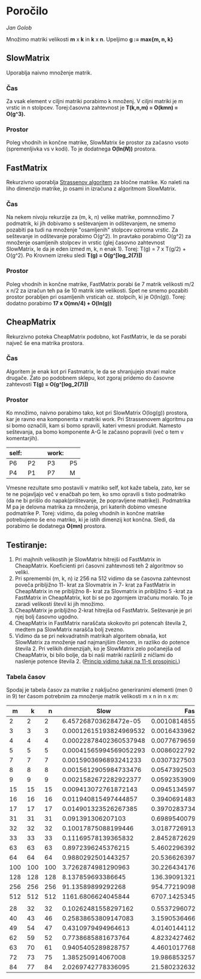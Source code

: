 # Poročilo
*Jan Golob*

Množimo matriki velikosti **m** x **k** in **k** x **n**.
Upeljimo **g := max{m, n, k}**

## SlowMatrix
Uporablja naivno množenje matrik.

### Čas
Za vsak element v ciljni matriki porabimo k množenj. V ciljni matriki je m vrstic in n stolpcev.
Torej:časovna zahtevnost je **T(k,n,m) = O(kmn) = O(g^3).**

### Prostor
Poleg vhodnih in končne matrike, SlowMatrix še prostor za začasno vsoto (spremenljivka vs v kodi).
To je dodatnega **O(ln(_N_))** prostora.


## FastMatrix
Rekurzivno uporablja [Strassenov algoritem](http://wiki.fmf.uni-lj.si/wiki/Strassenovo_mno%C5%BEenje_matrik) za bločne matrike. Ko naleti na liho dimenzijo matrike, jo osami in izračuna z algoritmom SlowMatrix.

### Čas
Na nekem nivoju rekurzije za (m, k, n) velike matrike, pomnnožimo 7 podmatrik, ki jih dobivamo s seštevanjem in odštevanjem, ne smemo pozabiti pa tudi na množenje "osamljenih" stolpcev oziroma vrstic. Za seštevanje in odštevanje porabimo O(g^2). In pravtako porabimo O(g^2) za množenje osamljenih stolpcev in vrstic (glej časovno zahtevnost SlowMatrix, le da je eden izmed m, k, n enak 1).
Torej: T(g) = 7 x T(g/2) + O(g^2). Po Krovnem izreku sledi **T(g) = O(g^[log_2(7)])**

### Prostor
Poleg vhodnih in končne matrike, FastMatrix porabi še 7 matrik velikosti m/2 x n/2 za izračun teh pa še 10 matrik iste velikosti. Spet ne smemo pozabiti prostor porabljen pri osamljenih vrsticah oz. stolpcih, ki je O(ln(g)).
Torej: dodatno porabimo **17 x O(mn/4) + O(ln(g))**

## CheapMatrix
Rekurzivno poteka CheapMatrix podobno, kot FastMatrix, le da se porabi največ še ena matrika prostora.

### Čas
Algoritem je enak kot pri Fastmatrix, le da se shranjujejo stvari malce drugače. Zato po podobnem sklepu, kot zgoraj pridemo do časovne zahtevosti **T(g) = O(g^[log_2(7)])**

### Prostor
Ko množimo, naivno porabimo tako, kot pri SlowMatrix O(log(g)) prostora, kar je ravno ena komponenta v matriki work.
Pri Strassenovem algoritmu pa si bomo označili, kam si bomo spravili, kateri vmesni produkt. Namesto seštevanja, pa bomo komponente A-G le začasno popravili (več o tem v komentarjih).

| self: |    |   | work: |    |
|-------|----|---|-------|----|
| P6    | P2 |   | P3    | P5 |
| P4    | P1 |   | P7    | M  |

Vmesne rezultate smo postavili v matriko self, kot kaže tabela, zato, ker se te ne pojavljajo več v enačbah po tem, ko smo opravili s tisto podmatriko (da ne bi prišlo do napak(prištevanje, že popravljene matrike)).
Podmatrika M pa je delovna matrika za množenja, pri katerih dobimo vmesne podmatrike P.
Torej: vidimo, da poleg vhodnih in končne matrike potrebujemo še eno matriko, ki je istih dimenzij kot končna. Sledi, da porabimo še dodatnega **O(mn)** prostora.

## Testiranje:
1. Pri majhnih velikostih je SlowMatrix hitrejši od FastMatrix in CheapMatrix. Koeficienti pri časovni zahtevnosti teh 2 algoritmov so veliki.
3. Pri spremembi (m, k, n) iz 256 na 512 vidimo da se časovna zahtevnost poveča pribljižno 11- krat za Slovmatrix in 7- krat za FastMatrix in CheapMatrix in ne pribljižno 8- krat za Slovmatrix in pribljižno 5 -krat za FastMatrix in CheapMatrix, kot bi se po zgornjem izračunu moralo. To je zaradi velikosti števil ki jih množimo.
2. CheapMatrix je pribljižno 2-krat hitrejša od FastMatrix. Seštevanje je pri njej bolj časovno ugodno.
3. CheapMatrix in FastMatrix naraščata skokovito pri potencah števila 2, medtem pa SlowMatrix narašča bolj zvezno.
4. Vidimo da se pri nekvadratnih matrikah algoritem obnaša, kot SlowMatrix za množenje nad najmanjšim členom, in razliko do potence števila 2. Pri velikih dimenzijah, ko je SlowMatrix zelo počanejša od CheapMatrix, bi bilo bolje, da bi naši matriki razširili z ničlami do naslenje potence števila 2. ([Princip vidimo tukaj na 11-ti prosojnici.](http://www2.nauk.si/materials/377/out-279920/index.html#state=11))

### Tabela časov
Spodaj je tabela časov za matrike z naključno generiranimi elementi (men 0 in 9) ter časom potrebnim za množenje matrik velikosti m x n in n x m:

| m | k | n | Slow | Fast | Cheap |
|---|---|---|------|------|-------|
| 2 | 2 | 2 | 6.457268703628472e-05 | 0.0010814855994355234 | 0.00038016634950501405 |
| 3 | 3 | 3 | 0.00012615193824969532 | 0.0016433962667578952 | 0.0007628985011439199 |
| 4 | 4 | 4 | 0.00022878402360537948 | 0.007767965960358357 | 0.003687912933780922 |
| 5 | 5 | 5 | 0.00041565994569052293 | 0.008602279287562272 | 0.0033244242981462085 |
| 7 | 7 | 7 | 0.0015903696893241233 | 0.030732750326070684 | 0.007177831469563169 |
| 8 | 8 | 8 | 0.0015612905984733476 | 0.05473925035814321 | 0.020341679317496628 |
| 9 | 9 | 9 | 0.0021582672282922377 | 0.05923539096410016 | 0.03757061301289316 |
| 15 | 15 | 15 | 0.009413072761872143 | 0.09451345977036074 | 0.048323034488657046 |
| 16 | 16 | 16 | 0.011940815497444857 | 0.39406914836750834 | 0.16811905321901255 |
| 17 | 17 | 17 | 0.014901323526267385 | 0.397028373495264 | 0.17123607517800266 |
| 31 | 31 | 31 | 0.091391306207103 | 0.69895400799675 | 0.3797532553614573 |
| 32 | 32 | 32 | 0.10017875088199446 | 3.018772691312621 | 1.0332258547328355 |
| 33 | 33 | 33 | 0.11169578139365832 | 2.845287262930574 | 1.0622249780837745 |
| 63 | 63 | 63 | 0.8972396245376215 | 5.460229639290983 | 2.8196638799204603 |
| 64 | 64 | 64 | 0.9880292501443257 | 20.53662639782762 | 7.745000320725268 |
| 100 | 100 | 100 | 3.7262874981290963 | 30.22643417648443 | 14.785279565524178 |
| 128 | 128 | 128 | 8.137859693386645 | 136.39091321174283 | 50.30018259958521 |
| 256 | 256 | 256 | 91.13589899292268 | 954.7721909812054 | 354.74007868459876 |
| 512 | 512 | 512 | 1161.6806624045844 | 6707.142534584875 | 2526.2636810707936 |
|   |   |   |      |      |       |
| 28 | 32 | 32 | 0.10262481558297162 | 0.5537296072184567 | 0.27958861639119925 |
| 40 | 43 | 46 | 0.25838653809147083 | 3.1590536466462824 | 1.3148068164810027 |
| 49 | 54 | 47 | 0.4310979494964613 | 4.014014411255318 | 1.877762192905557 |
| 62 | 59 | 52 | 0.7738685881673764 | 4.823242746263553 | 2.378529795377279 |
| 63 | 70 | 61 | 0.9405405289828757 | 4.460101776817979 | 2.3208834912014353 |
| 72 | 73 | 75 | 1.385250914067008 | 19.98685325749963 | 7.976849622613273 |
| 84 | 77 | 84 | 2.0269742778336095 | 21.580232632726812 | 8.84283093502107 |
